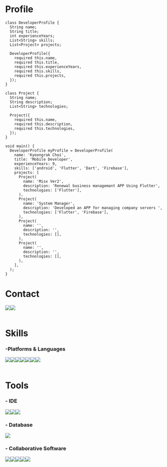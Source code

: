 <h1> Profile </h1>

```
class DeveloperProfile {
  String name;
  String title;
  int experienceYears;
  List<String> skills;
  List<Project> projects;

  DeveloperProfile({
    required this.name,
    required this.title,
    required this.experienceYears,
    required this.skills,
    required this.projects,
  });
}

class Project {
  String name;
  String description;
  List<String> technologies;

  Project({
    required this.name,
    required this.description,
    required this.technologies,
  });
}

void main() {
  DeveloperProfile myProfile = DeveloperProfile(
    name: 'Kyeongrak Choi',
    title: 'Mobile Developer',
    experienceYears: 9,
    skills: ['android', 'Flutter', 'Dart', 'Firebase'],
    projects: [
      Project(
        name: 'Misx Ver2',
        description: 'Renewal business managemant APP Using Flutter',
        technologies: ['Flutter'],
      ),
      Project(
        name: 'System Manager',
        description: 'Developed an APP for managing company servers ',
        technologies: ['Flutter', 'Firebase'],
      ),
      Project(
        name: '',
        description: '',
        technologies: [],
      ),
      Project(
        name: '',
        description: '',
        technologies: [],
      ),
    ],
  );
}

```

<h1> Contact</h1>
<div style="display:flex; flex-direction:row;">
  <a href="mailto:kwonbe99@gmail.com">
    <img src="https://img.shields.io/badge/kyungrac12@gmail.com-EA4335?style=flat-square&logo=Gmail&logoColor=white"/>
  </a>
  <a href="https://www.linkedin.com/in/%EA%B2%BD%EB%9D%BD-%EC%B5%9C-a104202b0?utm_source=share&utm_campaign=share_via&utm_content=profile&utm_medium=ios_app">
    <img src="https://img.shields.io/badge/LinkedIn-0A66C2?style=flat-square&logo=LinkedIn&logoColor=white"/>
  </a>
</div> 
<br>
<h1> Skills</h1>

<h3> -Platforms & Languages</h3>

<div style="display:flex; flex-direction:row;">
  <img src="https://img.shields.io/badge/Android-3DDC84?style=flat-square&logo=Android&logoColor=white"/>
  <img src="https://img.shields.io/badge/Flutter-02569B?style=flat-square&logo=Flutter&logoColor=white"/>
  <img src="https://img.shields.io/badge/Java-6DB33F?style=flat-square&logo=Java&logoColor=white"/>
  <img src="https://img.shields.io/badge/Spring-6DB33F?style=flat-square&logo=Spring&logoColor=white"/> 
  <img src="https://img.shields.io/badge/Oracle-F80000?style=flat-square&logo=Oracle&logoColor=white"/> 
  <img src="https://img.shields.io/badge/SQLite-003B57?style=flat-square&logo=SqLite&logoColor=white"/>  
  <img src="https://img.shields.io/badge/Firebase-FFCA28?style=flat-square&logo=Firebase&logoColor=white"/>
</div>
<br>
<h1> Tools </h1>

<h3> - IDE</h3>
<div style="display:flex; flex-direction:row;">
  <img src="https://img.shields.io/badge/AndroidStudio-3DDC84?style=flat-square&logo=AndroidStudio&logoColor=white"/> 
  <img src="https://img.shields.io/badge/VisualStudioCode-007ACC?style=flat-square&logo=VisualStudioCode&logoColor=white"/>  
  <img src="https://img.shields.io/badge/Eclipse-525C86?style=flat-square&logo=Eclipse&logoColor=white"/> 
</div>

<h3> - Database</h3>
<div style="display:flex; flex-direction:row;">
  <img src="https://img.shields.io/badge/DBeaver-382923?style=flat-square&logo=DBeaver&logoColor=white"/>
</div>

<h3> - Collaborative Software</h3>
<div style="display:flex; flex-direction:row;">
  <img src="https://img.shields.io/badge/GitHub-181717?style=flat-square&logo=Github&logoColor=white"/>  
  <img src="https://img.shields.io/badge/Slack-4A154B?style=flat-square&logo=Slack&logoColor=white"/> 
  <img src="https://img.shields.io/badge/Confluence-172B4D?style=flat-square&logo=Confluence&logoColor=white"/> 
  <img src="https://img.shields.io/badge/Postman-FF6C37?style=flat-square&logo=Postman&logoColor=white"/>
  <img src="https://img.shields.io/badge/Figma-F24E1E?style=flat-square&logo=Figma&logoColor=white"/> 
</div>
